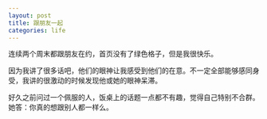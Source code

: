 ```yaml
---
layout: post
title: 跟朋友一起
categories: life
---
```


连续两个周末都跟朋友在约，首页没有了绿色格子，但是我很快乐。

因为我讲了很多话吧，他们的眼神让我感受到他们的在意。不一定全部能够感同身受，我讲的很激动的时候发现他或她的眼神呆滞。

好久之前问过一个佩服的人，饭桌上的话题一点都不有趣，觉得自己特别不合群。她答：你真的想跟别人都一样么。

